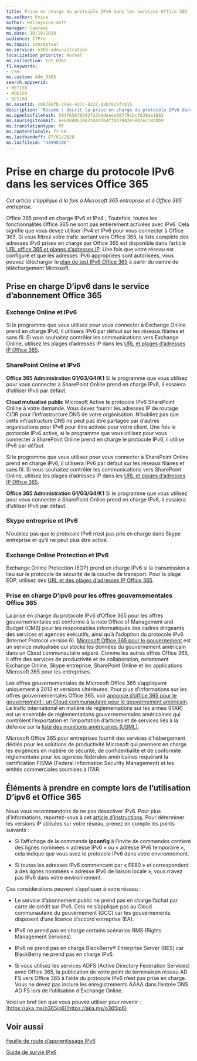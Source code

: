 ```yaml
---
title: Prise en charge du protocole IPv6 dans les services Office 365
ms.author: kvice
author: kelleyvice-msft
manager: laurawi
ms.date: 10/10/2018
audience: ITPro
ms.topic: conceptual
ms.service: o365-administration
localization_priority: Normal
ms.collection: Ent_O365
f1.keywords:
- CSH
ms.custom: Adm_O365
search.appverid:
- MET150
- MOE150
- BCS160
ms.assetid: c08786fb-298e-437c-8222-dab7625fc815
description: 'Résumé : décrit la prise en charge du protocole IPv6 dans les composants Microsoft Office 365 et dans les offres gouvernementales Office 365.'
ms.openlocfilehash: 594f656f8342fa7eddeeea09779cbcf638ae1882
ms.sourcegitcommit: 6e608d957082244d1b4ffb47942e5847ec18c0b9
ms.translationtype: MT
ms.contentlocale: fr-FR
ms.lasthandoff: 07/01/2020
ms.locfileid: "44998106"
---
```

# <a name="ipv6-support-in-office-365-services"></a>Prise en charge du protocole IPv6 dans les services Office 365

*Cet article s’applique à la fois à Microsoft 365 entreprise et à Office 365 entreprise.*

Office 365 prend en charge IPv6 et IPv4 ; Toutefois, toutes les fonctionnalités Office 365 ne sont pas entièrement activées avec IPv6. Cela signifie que vous devez utiliser IPv4 et IPv6 pour vous connecter à Office 365. Si vous filtrez votre trafic sortant vers Office 365, la liste complète des adresses IPv6 prises en charge par Office 365 est disponible dans l’article [URL office 365 et plages d’adresses IP](urls-and-ip-address-ranges.md). Une fois que votre réseau est configuré et que les adresses IPv6 appropriées sont autorisées, vous pouvez télécharger le [plan de test IPv6 Office 365](https://go.microsoft.com/fwlink/?LinkId=293447) à partir du centre de téléchargement Microsoft.
  
## <a name="ipv6-support-in-office-365-subscription-service"></a>Prise en charge D’ipv6 dans le service d’abonnement Office 365

### <a name="exchange-online-and-ipv6"></a>Exchange Online et IPv6

Si le programme que vous utilisez pour vous connecter à Exchange Online prend en charge IPv6, il utilisera IPv6 par défaut sur les réseaux filaires et sans fil. Si vous souhaitez contrôler les communications vers Exchange Online, utilisez les plages d’adresses IP dans les [URL et plages d’adresses IP Office 365](urls-and-ip-address-ranges.md).
  
### <a name="sharepoint-online-and-ipv6"></a>SharePoint Online et IPv6

 **Office 365 Administration G1/G3/G4/K1** Si le programme que vous utilisez pour vous connecter à SharePoint Online prend en charge IPv6, il essaiera d’utiliser IPv6 par défaut.
  
 **Cloud mutualisé public** Microsoft Active le protocole IPv6 SharePoint Online à votre demande. Vous devez fournir les adresses IP de routage CIDR pour l’infrastructure DNS de votre organisation. N’oubliez pas que cette infrastructure DNS ne peut pas être partagée par d’autres organisations pour IPv6 pour être activée pour votre client. Une fois le protocole IPv6 activé, si le programme que vous utilisez pour vous connecter à SharePoint Online prend en charge le protocole IPv6, il utilise IPv6 par défaut.
  
Si le programme que vous utilisez pour vous connecter à SharePoint Online prend en charge IPv6, il utilisera IPv6 par défaut sur les réseaux filaires et sans fil. Si vous souhaitez contrôler les communications vers SharePoint Online, utilisez les plages d’adresses IP dans les [URL et plages d’adresses IP Office 365](urls-and-ip-address-ranges.md).
  
 **Office 365 Administration G1/G3/G4/K1** Si le programme que vous utilisez pour vous connecter à SharePoint Online prend en charge IPv6, il essaiera d’utiliser IPv6 par défaut.
  
### <a name="skype-for-business-and-ipv6"></a>Skype entreprise et IPv6

N’oubliez pas que le protocole IPv6 n’est pas pris en charge dans Skype entreprise et qu’il ne peut plus être activé.
  
### <a name="exchange-online-protection-and-ipv6"></a>Exchange Online Protection et IPv6

Exchange Online Protection (EOP) prend en charge IPv6 si la transmission a lieu sur le protocole de sécurité de la couche de transport. Pour la plage EOP, utilisez des [URL et des plages d’adresses IP Office 365](urls-and-ip-address-ranges.md).
  
### <a name="ipv6-support-for-office-365-government-offerings"></a>Prise en charge D’ipv6 pour les offres gouvernementales Office 365

La prise en charge du protocole IPv6 d’Office 365 pour les offres gouvernementales est conforme à la note Office of Management and Budget (OMB) pour les responsables informatiques des cadres dirigeants des services et agences exécutifs, ainsi qu’à l’adoption du protocole IPv6 (Internet Protocol version 6). [Microsoft Office 365 pour le gouvernement](https://go.microsoft.com/fwlink/p/?LinkId=325414) est un service mutualisée qui stocke les données du gouvernement américain dans un Cloud communautaire séparé. Comme les autres offres Office 365, il offre des services de productivité et de collaboration, notamment Exchange Online, Skype entreprise, SharePoint Online et les applications Microsoft 365 pour les entreprises. 

Les offres gouvernementales de Microsoft Office 365 s’appliquent uniquement à 2013 et versions ultérieures. Pour plus d’informations sur les offres gouvernementales Office 365, voir [annonce d’office 365 pour le gouvernement : un Cloud communautaire pour le gouvernement américain](https://go.microsoft.com/fwlink/p/?LinkId=325414). Le trafic international en matière de réglementations sur les armes (ITAR) est un ensemble de réglementations gouvernementales américaines qui contrôlent l’exportation et l’importation d’articles et de services liés à la défense sur la [liste des munitions américaines (USML)](https://go.microsoft.com/fwlink/p/?LinkId=325415). 

Microsoft Office 365 pour entreprises fournit des services d’hébergement dédiés pour les solutions de productivité Microsoft qui prennent en charge les exigences en matière de sécurité, de confidentialité et de conformité réglementaire pour les agences fédérales américaines requérant la certification FISMA (Federal Information Security Management) et les entités commerciales soumises à ITAR.
  
## <a name="things-to-consider-when-using-ipv6-and-office-365"></a>Éléments à prendre en compte lors de l’utilisation D’ipv6 et Office 365

Nous vous recommandons de ne pas désactiver IPv6. Pour plus d’informations, reportez-vous à cet [article d’instructions](https://support.microsoft.com/help/929852/guidance-for-configuring-ipv6-in-windows-for-advanced-users). Pour déterminer les versions IP utilisées sur votre réseau, prenez en compte les points suivants :
  
- Si l’affichage de la commande **ipconfig** à l’invite de commandes contient des lignes nommées « adresse IPv6 » ou « adresse IPv6 temporaire », cela indique que vous avez le protocole IPv6 dans votre environnement.

- Si toutes les adresses IPv6 commencent par « FE80 » et correspondent à des lignes nommées « adresse IPv6 de liaison locale », vous n’avez pas IPv6 dans votre environnement.

Ces considérations peuvent s’appliquer à votre réseau :
  
- Le service d’abonnement public ne prend pas en charge l’achat par carte de crédit sur IPv6. Cela ne s’applique pas au Cloud communautaire du gouvernement (GCC) car les gouvernements disposent d’une licence d’accord entreprise (EA).

- IPv6 ne prend pas en charge certains scénarios RMS (Rights Management Services).

- IPv6 ne prend pas en charge BlackBerry® Enterprise Server (BES) car BlackBerry ne prend pas en charge IPv6.

- Si vous utilisez les services ADFS (Active Directory Federation Services) avec Office 365, la publication de votre point de terminaison réseau AD FS vers Office 365 à l’aide du protocole IPv6 n’est pas prise en charge. Vous ne devez pas inclure les enregistrements AAAA dans l’entrée DNS AD FS lors de l’utilisation d’Exchange Online. 

Voici un bref lien que vous pouvez utiliser pour revenir : [https://aka.ms/o365ip6](https://aka.ms/o365ip6)
  
## <a name="see-also"></a>Voir aussi

[Feuille de route d’apprentissage IPv6](https://docs.microsoft.com/previous-versions/windows/it-pro/windows-server-2008-R2-and-2008/gg250710(v%3dws.10))
  
[Guide de survie IPv6](https://social.technet.microsoft.com/wiki/contents/articles/1728.ipv6-survival-guide.aspx)

